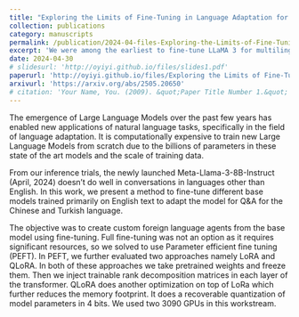 ```yaml
---
title: "Exploring the Limits of Fine-Tuning in Language Adaptation for Large Language Models"
collection: publications
category: manuscripts
permalink: /publication/2024-04-files-Exploring-the-Limits-of-Fine-Tuning-in-Language-Adaptation-for-Large
excerpt: 'We were among the earliest to fine-tune LLaMA 3 for multilingual question answering (Q&A) tasks. In this work, we adapt English-pretrained LLMs to Chinese and Turkish Q&A through Parameter-Efficient Fine-Tuning (PEFT) techniques such as LoRA and QLoRA. <br/><br/>Our method enables memory-efficient training on just two NVIDIA 3090 GPUs, showcasing effective cross-lingual transfer with constrained hardware resources.'
date: 2024-04-30
# slidesurl: 'http://oyiyi.github.io/files/slides1.pdf'
paperurl: 'http://oyiyi.github.io/files/Exploring the Limits of Fine-Tuning in Language Adaptation for Large.pdf'
arxivurl: 'https://arxiv.org/abs/2505.20650'
# citation: 'Your Name, You. (2009). &quot;Paper Title Number 1.&quot; <i>Journal 1</i>. 1(1).'
---
```

The emergence of Large Language Models over the past few years has enabled new applications of natural language tasks, specifically in the field of language adaptation. It is computationally expensive to train new Large Language Models from scratch due to the billions of parameters in these state of the art models and the scale of training data.

From our inference trials, the newly launched Meta-Llama-3-8B-Instruct (April, 2024) doesn’t do well in conversations in languages other than English. In this work, we present a method to fine-tune different base models trained primarily on English text to adapt the model for Q&A for the Chinese and Turkish language.

The objective was to create custom foreign language agents from the base model using fine-tuning. Full fine-tuning was not an option as it requires significant resources, so we solved to use Parameter efficient fine tuning (PEFT). In PEFT, we further evaluated two approaches namely LoRA and QLoRA. In both of these approaches we take pretrained weights and freeze them. Then we inject trainable rank decomposition matrices in each layer of the transformer. QLoRA does another optimization on top of LoRa which further reduces the memory footprint. It does a recoverable quantization of model parameters in 4 bits. We used two 3090 GPUs in this workstream.